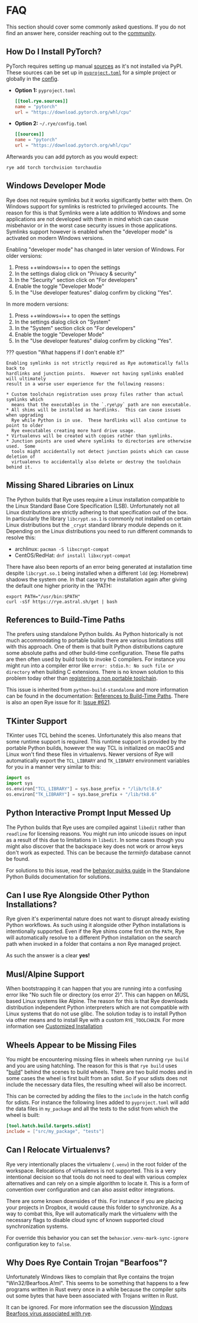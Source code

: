 # FAQ

This section should cover some commonly asked questions.  If you do not find an answer
here, consider reaching out to the [community](../community.md).

## How Do I Install PyTorch?

PyTorch requires setting up manual [sources](../sources) as it's not installed via
PyPI.  These sources can be set up in [`pyproject.toml`](../pyproject/) for a
simple project or globally in the [config](../config/).

* **Option 1:** `pyproject.toml`

    ```toml
    [[tool.rye.sources]]
    name = "pytorch"
    url = "https://download.pytorch.org/whl/cpu"
    ```

* **Option 2:** `~/.rye/config.toml`

    ```toml
    [[sources]]
    name = "pytorch"
    url = "https://download.pytorch.org/whl/cpu"
    ```

Afterwards you can add pytorch as you would expect:

```
rye add torch torchvision torchaudio
```

## Windows Developer Mode

Rye does not require symlinks but it works significantly better with them.  On Windows
support for symlinks is restricted to privileged accounts.  The reason for this is that
Symlinks were a late addition to Windows and some applications are not developed with
them in mind which can cause misbehavior or in the worst case security issues in those
applications.  Symlinks support however is enabled when the "developer mode" is activated
on modern Windows versions.  

Enabling "developer mode" has changed in later version of Windows. For older versions:

1. Press ++windows+i++ to open the settings
2. In the settings dialog click on "Privacy & security"
3. In the "Security" section click on "For developers"
4. Enable the toggle "Developer Mode"
5. In the "Use developer features" dialog confirm by clicking "Yes".

In more modern versions:

1. Press ++windows+i++ to open the settings
2. In the settings dialog click on "System"
3. In the "System" section click on "For developers"
4. Enable the toggle "Developer Mode"
5. In the "Use developer features" dialog confirm by clicking "Yes".

??? question "What happens if I don't enable it?"

    Enabling symlinks is not strictly required as Rye automatically falls back to
    hardlinks and junction points.  However not having symlinks enabled will ultimately
    result in a worse user experience for the following reasons:

    * Custom toolchain registration uses proxy files rather than actual symlinks which
      means that the executables in the `.rye\py` path are non executable.
    * All shims will be installed as hardlinks.  This can cause issues when upgrading
      Rye while Python is in use.  These hardlinks will also continue to point to older
      Rye executables creating more hard drive usage.
    * Virtualenvs will be created with copies rather than symlinks.
    * Junction points are used where symlinks to directories are otherwise used.  Some
      tools might accidentally not detect junction points which can cause deletion of
      virtualenvs to accidentally also delete or destroy the toolchain behind it.

## Missing Shared Libraries on Linux

The Python builds that Rye uses require a Linux installation compatible to the
Linux Standard Base Core Specification (LSB).  Unfortunately not all Linux
distributions are strictly adhering to that specification out of the box.  In
particularly the library `libcrypt.so.1` is commonly not installed on certain
Linux distributions but the `_crypt` standard library module depends on it.
Depending on the Linux distributions you need to run different commands to
resolve this:

* archlinux: `pacman -S libxcrypt-compat`
* CentOS/RedHat: `dnf install libxcrypt-compat`

There have also been reports of an error being generated at installation time
despite `libcrypt.so.1` being installed when a different `ldd` (eg: Homebrew)
shadows the system one.  In that case try the installation again after giving
the default one higher priority in the `PATH:

```
export PATH="/usr/bin:$PATH"
curl -sSf https://rye.astral.sh/get | bash
```

## References to Build-Time Paths

The prefers using standalone Python builds.  As Python historically is not much
accommodating to portable builds there are various limitations still with this
approach.  One of them is that built Python distributions capture some absolute
paths and other build-time configuration.  These file paths are then often used
by build tools to invoke C compilers.  For instance you might run into a compiler
error like ``error: stdio.h: No such file or directory`` when building C
extensions.  There is no known solution to this problem today other than
[registering a non portable toolchain](toolchains/index.md#registering-toolchains).

This issue is inherited from `python-build-standalone` and more information can
be found in the documentation: [References to Build-Time Paths](https://gregoryszorc.com/docs/python-build-standalone/main/quirks.html#references-to-build-time-paths).  There is also an open 
Rye issue for it: [Issue #621](https://github.com/astral-sh/rye/issues/621).

## TKinter Support

TKinter uses TCL behind the scenes.  Unfortunately this also means that some runtime
support is required.  This runtime support is provided by the portable Python builds,
however the way TCL is initialized on macOS and Linux won't find these files in
virtualenvs.  Newer versions of Rye will automatically export the `TCL_LIBRARY`
and `TK_LIBRARY` environment variables for you in a manner very similar to this:

```python
import os
import sys
os.environ["TCL_LIBRARY"] = sys.base_prefix + "/lib/tcl8.6"
os.environ["TK_LIBRARY"] = sys.base_prefix + "/lib/tk8.6"
```

## Python Interactive Prompt Input Messed Up

The Python builds that Rye uses are compiled against `libedit` rather than `readline`
for licensing reasons.  You might run into unicode issues on input as a result of this
due to limitations in `libedit`.  In some cases though you might also discover that
the backspace key does not work or arrow keys don't work as expected.  This can be
because the _terminfo_ database cannot be found.

For solutions to this issue, read the [behavior quirks guide](https://gregoryszorc.com/docs/python-build-standalone/main/quirks.html) in the
Standalone Python Builds documentation for solutions.

## Can I use Rye Alongside Other Python Installations?

Rye given it's experimental nature does not want to disrupt already existing Python
workflows.  As such using it alongside other Python installations is intentionally
supported.  Even if the Rye shims come first on the `PATH`, Rye will automatically
resolve to a different Python installation on the search path when invoked in a
folder that contains a non Rye managed project.

As such the answer is a clear **yes!**

## Musl/Alpine Support

When bootstrapping it can happen that you are running into a confusing error like
"No such file or directory (os error 2)".  This can happen on MUSL based Linux
systems like Alpine.  The reason for this is that Rye downloads distribution
independent Python interpreters which are not compatible with Linux systems that
do not use glibc.  The solution today is to install Python via other means and
to install Rye with a custom `RYE_TOOLCHAIN`.  For more information see
[Customized Installation](/guide/installation/#customized-installation)

## Wheels Appear to be Missing Files

You might be encountering missing files in wheels when running `rye build` and you
are using hatchling.  The reason for this is that `rye build` uses
"[build](https://pypi.org/project/build/)" behind the scenes to build wheels.  There
are two build modes and in some cases the wheel is first built from an sdist.  So
if your sdists does not include the necessary data files, the resulting wheel will
also be incorrect.

This can be corrected by adding the files to the `include` in the hatch config
for sdists.  For instance the following lines added to `pyproject.toml` will add
the data files in `my_package` and all the tests to the sdist from which the
wheel is built:

```toml
[tool.hatch.build.targets.sdist]
include = ["src/my_package", "tests"]
```

## Can I Relocate Virtualenvs?

Rye very intentionally places the virtualenv (`.venv`) in the root folder of the
workspace.  Relocations of virtualenvs is not supported.  This is a very intentional
decision so that tools do not need to deal with various complex alternatives and can
rely on a simple algorithm to locate it.  This is a form of convention over configuration
and can also assist editor integrations.

There are some known downsides of this.  For instance if you are placing your projects
in Dropbox, it would cause this folder to synchronize.  As a way to combat this, Rye
will automatically mark the virtualenv with the necessary flags to disable cloud sync
of known supported cloud synchronization systems.

For override this behavior you can set the `behavior.venv-mark-sync-ignore` configuration
key to `false`.

## Why Does Rye Contain Trojan "Bearfoos"?

Unfortunately Windows likes to complain that Rye contains the trojan "Win32/Bearfoos.A!ml".
This seems to be something that happens to a few programs written in Rust every once in a
while because the compiler spits out some bytes that have been associated with Trojans
written in Rust.

It can be ignored.  For more information see the discussion [Windows Bearfoos
virus associated with rye](https://github.com/astral-sh/rye/issues/468).
